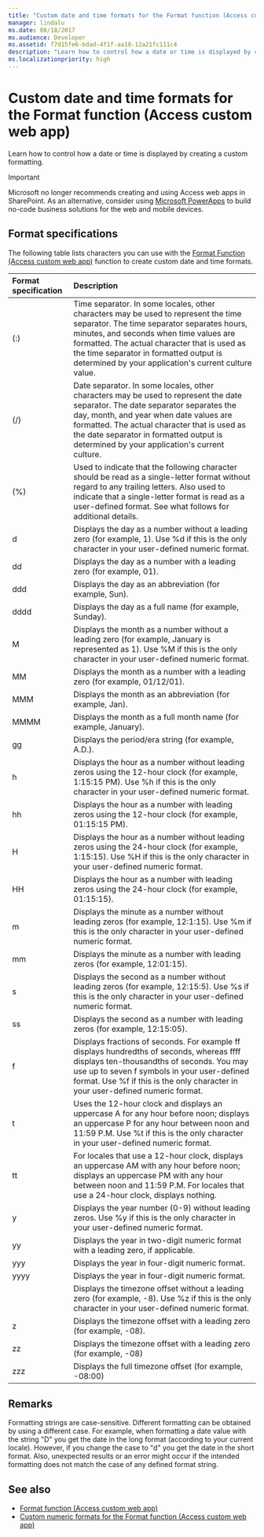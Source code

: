 ```yaml
---
title: "Custom date and time formats for the Format function (Access custom web app)" 
manager: lindalu
ms.date: 08/18/2017
ms.audience: Developer
ms.assetid: f7d15fe6-bdad-4f1f-aa18-12a21fc111c4
description: "Learn how to control how a date or time is displayed by creating a custom formatting."
ms.localizationpriority: high
---
```


# Custom date and time formats for the Format function (Access custom web app)

Learn how to control how a date or time is displayed by creating a custom formatting.
  
> [!IMPORTANT]
> Microsoft no longer recommends creating and using Access web apps in SharePoint. As an alternative, consider using [Microsoft PowerApps](https://powerapps.microsoft.com/) to build no-code business solutions for the web and mobile devices. 
  
## Format specifications

The following table lists characters you can use with the [Format Function (Access custom web app)](format-function-access-custom-web-app.md) function to create custom date and time formats. 
  
|**Format specification**|**Description**|
|:-----|:-----|
|(:)  <br/> |Time separator. In some locales, other characters may be used to represent the time separator. The time separator separates hours, minutes, and seconds when time values are formatted. The actual character that is used as the time separator in formatted output is determined by your application's current culture value. |
|(/)  <br/> |Date separator. In some locales, other characters may be used to represent the date separator. The date separator separates the day, month, and year when date values are formatted. The actual character that is used as the date separator in formatted output is determined by your application's current culture. |
|(%)  <br/> |Used to indicate that the following character should be read as a single-letter format without regard to any trailing letters. Also used to indicate that a single-letter format is read as a user-defined format. See what follows for additional details. |
|d  <br/> |Displays the day as a number without a leading zero (for example, 1). Use %d if this is the only character in your user-defined numeric format. |
|dd  <br/> |Displays the day as a number with a leading zero (for example, 01). |
|ddd  <br/> |Displays the day as an abbreviation (for example, Sun). |
|dddd  <br/> |Displays the day as a full name (for example, Sunday). |
|M  <br/> |Displays the month as a number without a leading zero (for example, January is represented as 1). Use %M if this is the only character in your user-defined numeric format. |
|MM  <br/> |Displays the month as a number with a leading zero (for example, 01/12/01). |
|MMM  <br/> |Displays the month as an abbreviation (for example, Jan). |
|MMMM  <br/> |Displays the month as a full month name (for example, January). |
|gg  <br/> |Displays the period/era string (for example, A.D.). |
|h  <br/> |Displays the hour as a number without leading zeros using the 12-hour clock (for example, 1:15:15 PM). Use %h if this is the only character in your user-defined numeric format. |
|hh  <br/> |Displays the hour as a number with leading zeros using the 12-hour clock (for example, 01:15:15 PM). |
|H  <br/> |Displays the hour as a number without leading zeros using the 24-hour clock (for example, 1:15:15). Use %H if this is the only character in your user-defined numeric format. |
|HH  <br/> |Displays the hour as a number with leading zeros using the 24-hour clock (for example, 01:15:15). |
|m  <br/> |Displays the minute as a number without leading zeros (for example, 12:1:15). Use %m if this is the only character in your user-defined numeric format. |
|mm  <br/> |Displays the minute as a number with leading zeros (for example, 12:01:15). |
|s  <br/> |Displays the second as a number without leading zeros (for example, 12:15:5). Use %s if this is the only character in your user-defined numeric format. |
|ss  <br/> |Displays the second as a number with leading zeros (for example, 12:15:05). |
|f  <br/> |Displays fractions of seconds. For example ff displays hundredths of seconds, whereas ffff displays ten-thousandths of seconds. You may use up to seven f symbols in your user-defined format. Use %f if this is the only character in your user-defined numeric format. |
|t  <br/> |Uses the 12-hour clock and displays an uppercase A for any hour before noon; displays an uppercase P for any hour between noon and 11:59 P.M. Use %t if this is the only character in your user-defined numeric format. |
|tt  <br/> |For locales that use a 12-hour clock, displays an uppercase AM with any hour before noon; displays an uppercase PM with any hour between noon and 11:59 P.M. For locales that use a 24-hour clock, displays nothing. |
|y  <br/> |Displays the year number (0-9) without leading zeros. Use %y if this is the only character in your user-defined numeric format. |
|yy  <br/> |Displays the year in two-digit numeric format with a leading zero, if applicable. |
|yyy  <br/> |Displays the year in four-digit numeric format. |
|yyyy  <br/> |Displays the year in four-digit numeric format. |
||Displays the timezone offset without a leading zero (for example, -8). Use %z if this is the only character in your user-defined numeric format. |
|z  <br/> |Displays the timezone offset with a leading zero (for example, -08). |
|zz  <br/> |Displays the timezone offset with a leading zero (for example, -08)  <br/> |
|zzz  <br/> |Displays the full timezone offset (for example, -08:00)  <br/> |
   
## Remarks

Formatting strings are case-sensitive. Different formatting can be obtained by using a different case. For example, when formatting a date value with the string "D" you get the date in the long format (according to your current locale). However, if you change the case to "d" you get the date in the short format. Also, unexpected results or an error might occur if the intended formatting does not match the case of any defined format string.
  
## See also

- [Format function (Access custom web app)](format-function-access-custom-web-app.md) 
- [Custom numeric formats for the Format function (Access custom web app)](custom-numeric-formats-for-the-format-function-access-custom-web-app.md)
  

